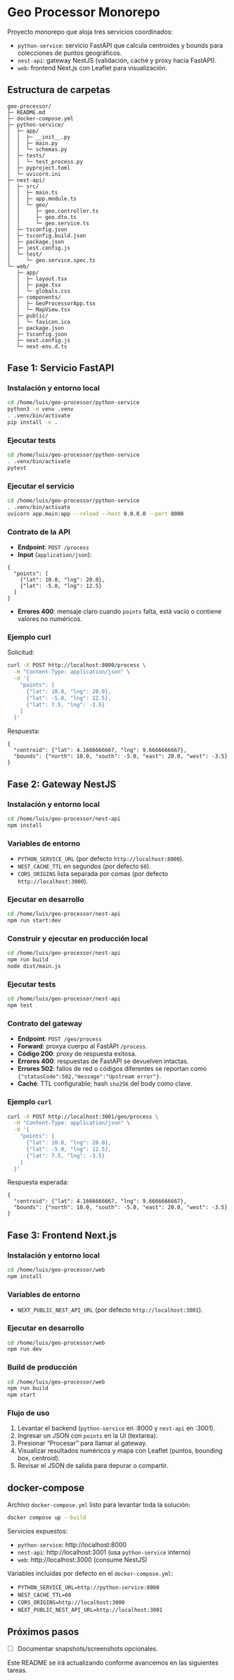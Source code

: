 # Geo Processor Monorepo

Proyecto monorepo que aloja tres servicios coordinados:
- `python-service`: servicio FastAPI que calcula centroides y bounds para colecciones de puntos geográficos.
- `nest-api`: gateway NestJS (validación, caché y proxy hacia FastAPI).
- `web`: frontend Next.js con Leaflet para visualización.

## Estructura de carpetas

```
geo-processor/
├─ README.md
├─ docker-compose.yml
├─ python-service/
│  ├─ app/
│  │  ├─ __init__.py
│  │  ├─ main.py
│  │  └─ schemas.py
│  ├─ tests/
│  │  └─ test_process.py
│  ├─ pyproject.toml
│  └─ uvicorn.ini
├─ nest-api/
│  ├─ src/
│  │  ├─ main.ts
│  │  ├─ app.module.ts
│  │  └─ geo/
│  │     ├─ geo.controller.ts
│  │     ├─ geo.dto.ts
│  │     └─ geo.service.ts
│  ├─ tsconfig.json
│  ├─ tsconfig.build.json
│  ├─ package.json
│  ├─ jest.config.js
│  └─ test/
│     └─ geo.service.spec.ts
└─ web/
   ├─ app/
   │  ├─ layout.tsx
   │  ├─ page.tsx
   │  └─ globals.css
   ├─ components/
   │  ├─ GeoProcessorApp.tsx
   │  └─ MapView.tsx
   ├─ public/
   │  └─ favicon.ico
   ├─ package.json
   ├─ tsconfig.json
   ├─ next.config.js
   └─ next-env.d.ts
```

## Fase 1: Servicio FastAPI

### Instalación y entorno local

```bash
cd /home/luis/geo-processor/python-service
python3 -m venv .venv
. .venv/bin/activate
pip install -e .
```

### Ejecutar tests

```bash
cd /home/luis/geo-processor/python-service
. .venv/bin/activate
pytest
```

### Ejecutar el servicio

```bash
cd /home/luis/geo-processor/python-service
. .venv/bin/activate
uvicorn app.main:app --reload --host 0.0.0.0 --port 8000
```

### Contrato de la API

- **Endpoint**: `POST /process`
- **Input** (`application/json`):

```
{
  "points": [
    {"lat": 10.0, "lng": 20.0},
    {"lat": -5.0, "lng": 12.5}
  ]
}
```

- **Errores 400**: mensaje claro cuando `points` falta, está vacío o contiene valores no numéricos.

### Ejemplo curl

Solicitud:

```bash
curl -X POST http://localhost:8000/process \
  -H "Content-Type: application/json" \
  -d '{
    "points": [
      {"lat": 10.0, "lng": 20.0},
      {"lat": -5.0, "lng": 12.5},
      {"lat": 7.5, "lng": -3.5}
    ]
  }'
```

Respuesta:

```
{
  "centroid": {"lat": 4.1666666667, "lng": 9.6666666667},
  "bounds": {"north": 10.0, "south": -5.0, "east": 20.0, "west": -3.5}
}
```

## Fase 2: Gateway NestJS

### Instalación y entorno local

```bash
cd /home/luis/geo-processor/nest-api
npm install
```

### Variables de entorno

- `PYTHON_SERVICE_URL` (por defecto `http://localhost:8000`).
- `NEST_CACHE_TTL` en segundos (por defecto `60`).
- `CORS_ORIGINS` lista separada por comas (por defecto `http://localhost:3000`).

### Ejecutar en desarrollo

```bash
cd /home/luis/geo-processor/nest-api
npm run start:dev
```

### Construir y ejecutar en producción local

```bash
cd /home/luis/geo-processor/nest-api
npm run build
node dist/main.js
```

### Ejecutar tests

```bash
cd /home/luis/geo-processor/nest-api
npm test
```

### Contrato del gateway

- **Endpoint**: `POST /geo/process`
- **Forward**: proxya cuerpo al FastAPI `/process`.
- **Código 200**: proxy de respuesta exitosa.
- **Errores 400**: respuestas de FastAPI se devuelven intactas.
- **Errores 502**: fallos de red o códigos diferentes se reportan como `{"statusCode":502,"message":"Upstream error"}`.
- **Caché**: TTL configurable; hash `sha256` del body como clave.

### Ejemplo `curl`

```bash
curl -X POST http://localhost:3001/geo/process \
  -H "Content-Type: application/json" \
  -d '{
    "points": [
      {"lat": 10.0, "lng": 20.0},
      {"lat": -5.0, "lng": 12.5},
      {"lat": 7.5, "lng": -3.5}
    ]
  }'
```

Respuesta esperada:

```
{
  "centroid": {"lat": 4.1666666667, "lng": 9.6666666667},
  "bounds": {"north": 10.0, "south": -5.0, "east": 20.0, "west": -3.5}
}
```

## Fase 3: Frontend Next.js

### Instalación y entorno local

```bash
cd /home/luis/geo-processor/web
npm install
```

### Variables de entorno

- `NEXT_PUBLIC_NEST_API_URL` (por defecto `http://localhost:3001`).

### Ejecutar en desarrollo

```bash
cd /home/luis/geo-processor/web
npm run dev
```

### Build de producción

```bash
cd /home/luis/geo-processor/web
npm run build
npm start
```

### Flujo de uso

1. Levantar el backend (`python-service` en :8000 y `nest-api` en :3001).
2. Ingresar un JSON con `points` en la UI (textarea).
3. Presionar “Procesar” para llamar al gateway.
4. Visualizar resultados numéricos y mapa con Leaflet (puntos, bounding box, centroid).
5. Revisar el JSON de salida para depurar o compartir.

## docker-compose

Archivo `docker-compose.yml` listo para levantar toda la solución:

```bash
docker compose up --build
```

Servicios expuestos:

- `python-service`: http://localhost:8000
- `nest-api`: http://localhost:3001 (usa `python-service` interno)
- `web`: http://localhost:3000 (consume NestJS)

Variables incluidas por defecto en el `docker-compose.yml`:

- `PYTHON_SERVICE_URL=http://python-service:8000`
- `NEST_CACHE_TTL=60`
- `CORS_ORIGINS=http://localhost:3000`
- `NEXT_PUBLIC_NEST_API_URL=http://localhost:3001`

## Próximos pasos

- [ ] Documentar snapshots/screenshots opcionales.

Este README se irá actualizando conforme avancemos en las siguientes tareas.

